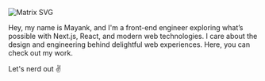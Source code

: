![Matrix SVG](https://raw.githubusercontent.com/rodrigograca31/rodrigograca31/master/matrix.svg)


Hey, my name is Mayank, and I'm a front-end engineer exploring what’s possible with Next.js, React, and modern web technologies.
I care about the design and engineering behind delightful web experiences.
Here, you can check out my work.

Let's nerd out ✌️
 
